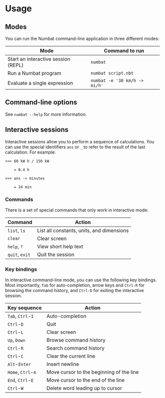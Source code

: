 # Usage

## Modes

You can run the Numbat command-line application in three different modes:

| Mode | Command to run |
|---|---|
| Start an interactive session (REPL) | `numbat` |
| Run a Numbat program | `numbat script.nbt` |
| Evaluate a single expression | `numbat -e '30 km/h -> mi/h'` |

## Command-line options

See `numbat --help` for more information.

## Interactive sessions

Interactive sessions allow you to perform a sequence of calculations. You can use the special identifiers
`ans` or `_` to refer to the result of the last calculation. For example:

``` numbat
>>> 60 kW h / 150 kW

    = 0.4 h

>>> ans -> minutes

    = 24 min
```

### Commands

There is a set of special commands that only work in interactive mode:

| Command | Action |
|---------|--------|
| `list`, `ls` | List all constants, units, and dimensions |
| `clear` | Clear screen |
| `help`, `?` | View short help text |
| `quit`, `exit` | Quit the session |

### Key bindings

In interactive command-line mode, you can use the following key bindings. Most importantly,
`Tab` for auto-completion, arrow keys and `Ctrl-R` for browsing the command history, and
`Ctrl-D` for exiting the interactive session.

| Key sequence | Action |
|--------------|--------|
| `Tab`, `Ctrl`-`I` | Auto-completion |
| `Ctrl`-`D` | Quit |
| `Ctrl`-`L` | Clear screen |
| `Up`, `Down` | Browse command history |
| `Ctrl`-`R` | Search command history |
| `Ctrl`-`C` | Clear the current line |
| `Alt`-`Enter` | Insert newline |
| `Home`, `Ctrl`-`A` | Move cursor to the beginning of the line |
| `End`, `Ctrl`-`E` | Move cursor to the end of the line |
| `Ctrl`-`W` | Delete word leading up to cursor |
